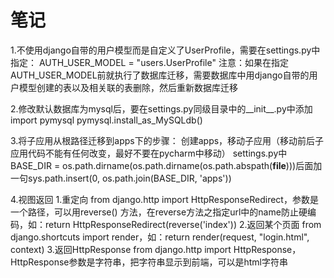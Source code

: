 # 笔记

1.不使用django自带的用户模型而是自定义了UserProfile，需要在settings.py中指定：
    AUTH_USER_MODEL = "users.UserProfile"
    注意：如果在指定AUTH_USER_MODEL前就执行了数据库迁移，需要数据库中用django自带的用户模型创建的表以及相关联的表删除，然后重新数据库迁移
    
2.修改默认数据库为mysql后，要在settings.py同级目录中的__init__.py中添加
    import pymysql
    pymysql.install_as_MySQLdb()
    
3.将子应用从根路径迁移到apps下的步骤：
    创建apps，移动子应用（移动前后子应用代码不能有任何改变，最好不要在pycharm中移动）
    settings.py中BASE_DIR = os.path.dirname(os.path.dirname(os.path.abspath(__file__)))后面加一句sys.path.insert(0, os.path.join(BASE_DIR, 'apps'))

4.视图返回
    1.重定向 from django.http import HttpResponseRedirect，参数是一个路径，可以用reverse() 方法，在reverse方法之指定url中的name防止硬编码，如：return HttpResponseRedirect(reverse('index'))
    2.返回某个页面 from django.shortcuts import render，如：return render(request, "login.html", context)
    3.返回HttpResponse from django.http import HttpResponse， HttpResponse参数是字符串，把字符串显示到前端，可以是html字符串